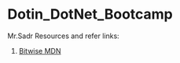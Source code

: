# Dotin_DotNet_Bootcamp

Mr.Sadr Resources and refer links:

1. <a href=" https://learn.microsoft.com/en-us/dotnet/csharp/language-reference/operators/bitwise-and-shift-operators">Bitwise MDN</a>
